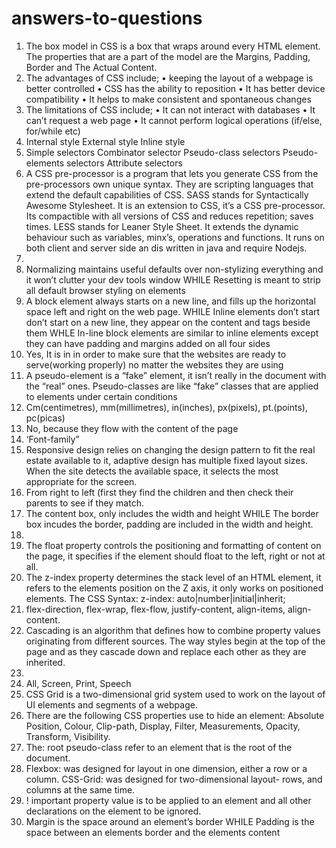 # answers-to-questions
1.	The box model in CSS is a box that wraps around every HTML element. The properties that are a part of the model are the Margins, Padding, Border and The Actual Content.
2.	The advantages of CSS include;
•	keeping the layout of a webpage is better controlled
•	CSS has the ability to reposition
•	It has better device compatibility
•	It helps to make consistent and spontaneous changes
3.	The limitations of CSS include;
•	It can not interact with databases
•	It can’t request a web page
•	It cannot perform logical operations (if/else, for/while etc)
4.	Internal style
External style
Inline style
5.	Simple selectors
Combinator selector
Pseudo-class selectors
Pseudo-elements selectors
Attribute selectors
6.	A CSS pre-processor is a program that lets you generate CSS from the pre-processors own unique syntax. They are scripting languages that extend the default capabilities of CSS.
SASS stands for Syntactically Awesome Stylesheet. It is an extension to CSS, it’s a CSS pre-processor. Its compactible with all versions of CSS and reduces repetition; saves times.
LESS stands for Leaner Style Sheet. It extends the dynamic behaviour such as variables, minx’s, operations and functions. It runs on both client and server side an dis written in java and require Nodejs.
7.	                                                                 
8.	Normalizing maintains useful defaults over non-stylizing everything and it won’t clutter your dev tools window WHILE Resetting is meant to strip all default browser styling on elements
9.	A block element always starts on a new line, and fills up the horizontal space left and right on the web page. WHILE Inline elements don’t start don’t start on a new line, they appear on the content and tags beside them WHLE In-line block elements are similar to inline elements except they can have padding and margins added on all four sides
10.	 Yes, It is in in order to make sure that the websites are ready to serve(working properly) no matter the websites they are using
11.	A pseudo-element is a “fake” element, it isn’t really in the document with the “real” ones. Pseudo-classes are like “fake” classes that are applied to elements under certain conditions
12.	Cm(centimetres), mm(millimetres), in(inches), px(pixels), pt.(points), pc(picas)
13.	No, because they flow with the content of the page
14.	 ‘Font-family”
15.	Responsive design relies on changing the design pattern to fit the real estate available to it, adaptive design has multiple fixed layout sizes. When the site detects the available space, it selects the most appropriate for the screen.
16.	 From right to left (first they find the children and then check their parents to see if they match.
17.	 The content box, only includes the width and height WHILE The border box incudes the border, padding are included in the width and height.
18.	                                          
19.	 The float property controls the positioning and formatting of content on the page, it specifies if the element should float to the left, right or not at all.
20.	 The z-index property determines the stack level of an HTML element, it refers to the elements position on the Z axis, it only works on positioned elements. 
 The CSS Syntax: z-index: auto|number|initial|inherit;
21.	flex-direction, flex-wrap, flex-flow, justify-content, align-items, align-content.
22.	Cascading is an algorithm that defines how to combine property values originating from different sources. The way styles begin at the top of the page and as they cascade down and replace each other as they are inherited.
23.	
24.	All, Screen, Print, Speech
25.	CSS Grid is a two-dimensional grid system used to work on the layout of UI elements and segments of a webpage.
26.	There are the following CSS properties use to hide an element: Absolute Position, Colour, Clip-path, Display, Filter, Measurements, Opacity, Transform, Visibility.
27.	The: root pseudo-class refer to an element that is the root of the document.
28.	Flexbox: was designed for layout in one dimension, either a row or a column. CSS-Grid: was designed for two-dimensional layout- rows, and columns at the same time.
29.	 ! important property value is to be applied to an element and all other declarations on the element to be ignored.
30.	Margin is the space around an element’s border WHILE Padding is the space between an elements border and the elements content

  


